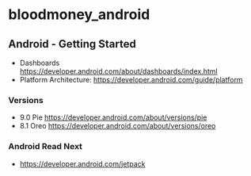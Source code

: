 # bloodmoney_android

## Android - Getting Started
* Dashboards https://developer.android.com/about/dashboards/index.html
* Platform Architecture: https://developer.android.com/guide/platform

### Versions
* 9.0 Pie https://developer.android.com/about/versions/pie
* 8.1 Oreo https://developer.android.com/about/versions/oreo

### Android Read Next
* https://developer.android.com/jetpack

